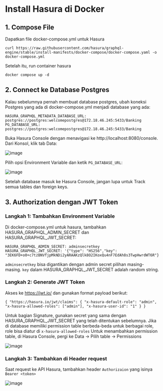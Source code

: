 # Install Hasura di Docker
## 1. Compose File
Dapatkan file docker-compose.yml untuk Hasura

`curl https://raw.githubusercontent.com/hasura/graphql-engine/stable/install-manifests/docker-compose/docker-compose.yaml -o docker-compose.yml`

Setelah itu, run container hasura

`docker compose up -d`

## 2. Connect ke Database Postgres

Kalau sebelumnya pernah membuat database postgres, ubah koneksi Postgres yang ada di docker-compose.yml menjadi database yang ada:

```
HASURA_GRAPHQL_METADATA_DATABASE_URL: postgres://postgres:welcomepostgres@172.18.46.245:5433/Banking
PG_DATABASE_URL: postgres://postgres:welcomepostgres@172.18.46.245:5433/Banking
```

Buka Hasura Console dengan menavigasi ke http://localhost:8080/console. Dari Konsol, klik tab Data:

![image](https://github.com/ivynajohansen/belajar-docker/assets/83331802/a7c50e70-f8c7-47b6-b7f5-7eda4923d3bd)

Pilih opsi Environment Variable dan ketik `PG_DATABASE_URL`:

![image](https://github.com/ivynajohansen/belajar-docker/assets/83331802/d85a173b-071d-4e8d-90b1-51548c85720b)

Setelah database masuk ke Hasura Console, jangan lupa untuk Track semua tables dan foreign keys.

## 3. Authorization dengan JWT Token

### Langkah 1: Tambahkan Environment Variable

Di docker-compose.yml untuk hasura, tambahkan HASURA_GRAPHQL_ADMIN_SECRET dan HASURA_GRAPHQL_JWT_SECRET:

```
HASURA_GRAPHQL_ADMIN_SECRET: adminsecretkey
HASURA_GRAPHQL_JWT_SECRET: '{"type": "HS256","key": "3EK6FD+o0+c7tzBNVfjpMkNDi2yARAAKzQlk8O2IKoxQu4nF7EdAh8s3TwpHwrdWT6R"}'
```

`adminsecretkey` bisa digantikan dengan admin secret pilihan masing-masing.
`key` dalam HASURA_GRAPHQL_JWT_SECRET adalah random string.

### Langkah 2: Generate JWT Token

Akses ke https://jwt.io/ dan gunakan format payload berikut:

`
{
  "https://hasura.io/jwt/claims": {
     "x-hasura-default-role": "admin",
     "x-hasura-allowed-roles": ["admin"],
     "x-hasura-user-id": "1"
  }
}
`

Untuk bagian Signature, gunakan secret yang sama dengan HASURA_GRAPHQL_JWT_SECRET yang telah ditentukan sebelumnya.
Jika di database memiliki permission table berbeda-beda untuk berbagai role, role bisa diatur di `x-hasura-allowed-roles`
Untuk menambahkan permission table, di Hasura Console, pergi ke Data -> Pilih table -> Permissions

![image](https://github.com/ivynajohansen/belajar-docker/assets/83331802/e01c3d91-fa8b-4f49-ab70-6c314592b26f)

### Langkah 3: Tambahkan di Header request

Saat request ke API Hasura, tambahkan header `Authorizaion` yang isinya `Bearer <token>`

![image](https://github.com/ivynajohansen/belajar-docker/assets/83331802/790aadaf-ddbf-4bec-ada6-15bd9215d253)

